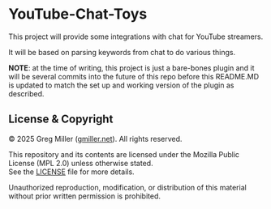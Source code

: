 # YouTube-Chat-Toys

This project will provide some integrations with chat for YouTube streamers.

It will be based on parsing keywords from chat to do various things.

**NOTE**: at the time of writing, this project is just a bare-bones plugin and it will be several commits into the future of this repo before this README.MD is updated to match the set up and working version of the plugin as described.

## License & Copyright

© 2025 Greg Miller ([gmiller.net](https://gmiller.net)). All rights reserved.

This repository and its contents are licensed under the Mozilla Public License (MPL 2.0) unless otherwise stated.  
See the [LICENSE](./LICENSE) file for more details.

Unauthorized reproduction, modification, or distribution of this material without prior written permission is prohibited.
